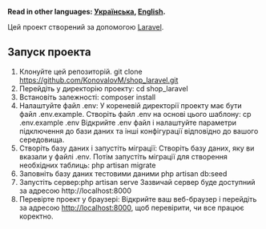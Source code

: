 **Read in other languages: [Українська](README.md),
[English](README.en.md).**

Цей проект створений за допомогою
[Laravel](https://laravel.com/).

## Запуск проекта

1. Клонуйте цей репозиторій.  git clone https://github.com/KonovalovM/shop_laravel.git
2. Перейдіть у директорію проекту: cd shop_laravel
3. Встановіть залежності: composer install
4. Налаштуйте файл .env: У кореневій директорії проекту має бути файл .env.example. Створіть файл .env на основі цього шаблону: cp .env.example .env
    Відкрийте .env файл і налаштуйте параметри підключення до бази даних та інші конфігурації відповідно до вашого середовища.
5. Створіть базу даних і запустіть міграції: Створіть базу даних, яку ви вказали у файлі .env. Потім запустіть міграції для створення необхідних таблиць: php artisan migrate
6. Заповніть базу даних тестовими даними php artisan db:seed
7. Запустіть сервер:php artisan serve
   Зазвичай сервер буде доступний за адресою http://localhost:8000
8. Перевірте проект у браузері:
   Відкрийте ваш веб-браузер і перейдіть за адресою [http://localhost:8000](http://localhost:8000), щоб перевірити, чи все працює коректно.
